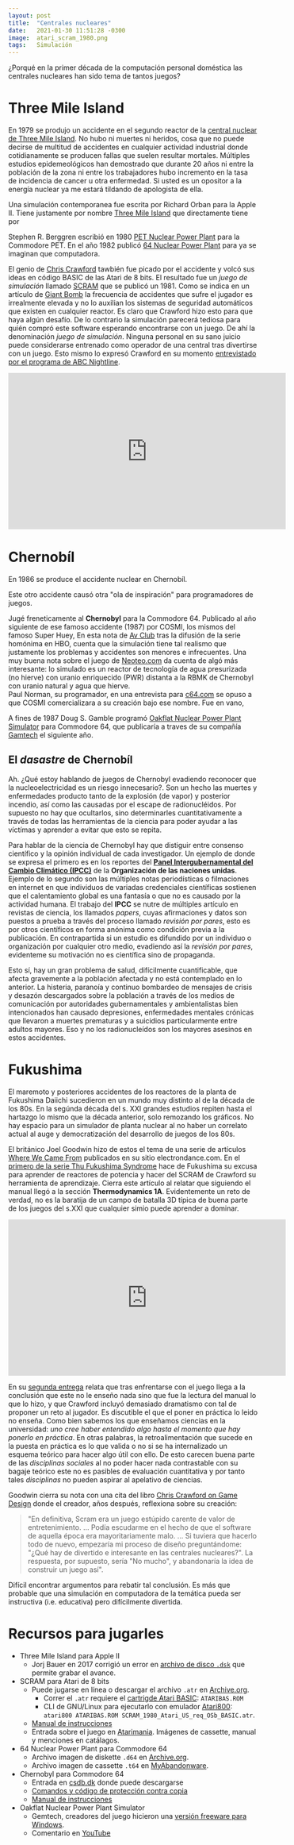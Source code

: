 ```yaml
---
layout: post
title:  "Centrales nucleares"
date:   2021-01-30 11:51:28 -0300
image:  atari_scram_1980.png
tags:   Simulación
---
```

¿Porqué en la primer década de la computación personal doméstica las centrales nucleares han sido tema de tantos juegos?


# Three Mile Island
En 1979 se produjo un accidente en el segundo reactor de la [central nuclear de Three Mile Island][Three Mile Island].
No hubo ni muertes ni heridos, cosa que no puede decirse de multitud de accidentes en cualquier actividad industrial donde cotidianamente se producen fallas que suelen resultar mortales.
Múltiples estudios epidemeológicos han demostrado que durante 20 años ni entre la población de la zona ni entre los trabajadores hubo incremento en la tasa de incidencia de cancer u otra enfermedad. 
Si usted es un opositor a la energía nuclear ya me estará tildando de apologista de ella.


Una simulación contemporanea fue escrita por Richard Orban para la Apple II.
Tiene justamente por nombre [Three Mile Island][Three Mile Island Apple II wikipedia] que directamente tiene por 


Stephen R. Berggren escribió en 1980 [PET Nuclear Power Plant][PET Nuclear Power Plant MobyGames] para la Commodore PET.
En el año 1982 publicó [64 Nuclear Power Plant][PET Nuclear Power Plant C64] para ya se imaginan que computadora.



El genio de [Chris Crawford][Crawford] tawbién fue picado por el accidente y volcó sus ideas en código BASIC de las Atari de 8 bits.
El resultado fue un _juego de simulación_ llamado [SCRAM][SCRAM wikipedia] que se publicó un 1981.
Como se indica en un artículo de [Giant Bomb][SCRAM Bomb] la frecuencia de accidentes que sufre el jugador es irrealmente elevada y no lo auxilian los sistemas de seguridad automáticos que existen en cualquier reactor.
Es claro que Crawford hizo esto para que haya algún desafío.
De lo contrario la simulación parecerá tediosa para quién compró este software esperando encontrarse con un juego.
De ahí la denominación _juego de simulación_.
Ninguna personal en su sano juicio puede considerarse entrenado como operador de una central tras divertirse con un juego.
Esto mismo lo expresó Crawford en su momento [entrevistado por el programa de ABC Nightline][Crawford Nightline 1981].

<iframe width="560" height="315" src="https://www.youtube.com/embed/J0yOLKeCgwE" frameborder="0" allow="accelerometer; autoplay; clipboard-write; encrypted-media; gyroscope; picture-in-picture" allowfullscreen></iframe>


# Chernobíl
En 1986 se produce el accidente nuclear en Chernobíl.

Este otro accidente causó otra "ola de inspiración" para programadores de juegos.



Jugé freneticamente al **Chernobyl** para la Commodore 64.
Publicado al año siguiente de ese famoso accidente (1987) por COSMI, los mismos del famoso Super Huey, 
En esta nota de [Av Club][Chernobyl AVClub] tras la difusión de la serie homónima en HBO, cuenta que la simulación tiene tal realismo que justamente los problemas y accidentes son menores e infrecuentes.
Una muy buena nota sobre el juego de [Neoteo.com][Chernobyl Neoteo] da cuenta de algó más interesante: lo simulado es un reactor de tecnología de agua presurizada (no hierve) con uranio enriquecido (PWR) distanta a la RBMK de Chernobyl con uranio natural y agua que hierve.  
Paul Norman, su programador, en una entrevista para [c64.com][c64 entrevista Paul Norman] se opuso a que COSMI comercializara a su creación bajo ese nombre.
Fue en vano, 


A fines de 1987 Doug S. Gamble programó [Oakflat Nuclear Power Plant Simulator][Oakflat Nuclear Power Plant Simulator mobygames] para Commodore 64, que publicaría a traves de su compañía [Gamtech][Gamtech About Us] el siguiente año.





## El _dasastre_ de Chernobíl
Ah. ¿Qué estoy hablando de juegos de Chernobyl evadiendo reconocer que la nucleoelectricidad es un riesgo innecesario?.
Son un hecho las muertes y enfermedades producto tanto de la explosión (de vapor) y posterior incendio, así como las causadas por el escape de radionucléidos.
Por supuesto no hay que ocultarlos, sino determinarles cuantitativamente a través de todas las herramientas de la ciencia para poder ayudar a las víctímas y aprender a evitar que esto se repita.

Para hablar de la ciencia de Chernobyl hay que distiguir entre consenso científico y la opinión individual de cada investigador.
Un ejemplo de donde se expresa el primero es en los reportes del [**Panel Intergubernamental del Cambio Climático (IPCC)**][IPCC] de la **Organización de las naciones unidas**.
Ejemplo de lo segundo son las múltiples notas periodísticas o filmaciones en internet en que individuos de variadas credenciales científicas sostienen que el calentamiento global es una fantasía o que no es causado por la actividad humana. 
El trabajo del **IPCC** se nutre de múltiples artículo en revistas de ciencia, los llamados _papers_, cuyas afirmaciones y datos son puestos a prueba a través del proceso llamado _revisión por pares_, esto es por otros científicos en forma anónima como condición previa a la publicación. 
En contrapartida si un estudio es difundido por un individuo o organización por cualquier otro medio, evadiendo así la _revisión por pares_, evidenteme su motivación no es científica sino de propaganda.

Esto sí, hay un gran problema de salud, difícilmente cuantificable, que afecta gravemente a la población afectada y no está contemplado en lo anterior.
La histeria, paranoía y continuo bombardeo de mensajes de crisis y desazón descargados sobre la población a través de los medios de comunicación por autoridades gubernamentales y ambientalistas bien intencionados han causado depresiones, enfermedades mentales crónicas que llevaron a muertes prematuras y a suicidios particularmente entre adultos mayores.
Eso y no los radionucleídos son los mayores asesinos en estos accidentes. 


# Fukushima
El maremoto y posteriores accidentes de los reactores de la planta de Fukushima Daiichi sucedieron en un mundo muy distinto al de la década de los 80s.
En la segúnda década del s. XXI grandes estudios repiten hasta el hartazgo lo mismo que la década anterior, solo remozando los gráficos.
No hay espacio para un simulador de planta nuclear al no haber un correlato actual al auge y democratización del desarrollo de juegos de los 80s.

El británico Joel Goodwin hizo de estos el tema de una serie de artículos [Where We Came From][Where We Came From] publicados en su sitio electrondance.com.
En el [primero de la serie Thu Fukushima Syndrome][The Fukushima Syndrome, 1] hace de Fukushima su excusa para aprender de reactores de potencia y hacer del SCRAM de Crawford su herramienta de aprendizaje.
Cierra este artículo al relatar que siguiendo el manual llegó a la sección **Thermodynamics 1A**.
Evidentemente un reto de verdad, no es la baratija de un campo de batalla 3D típica de buena parte de los juegos del s.XXI que cualquier simio puede aprender a dominar.

<iframe width="560" height="315" src="https://www.youtube.com/embed/B3XiR5tYhFo" frameborder="0" allow="accelerometer; autoplay; clipboard-write; encrypted-media; gyroscope; picture-in-picture" allowfullscreen></iframe>

En su [segunda entrega][The Fukushima Syndrome, 2] relata que tras enfrentarse con el juego llega a la conclusión que este no le enseño nada sino que fue la lectura del manual lo que lo hizo, y que Crawford incluyó demasiado dramatismo con tal de proponer un reto al jugador.
Es discutible el que el poner en práctica lo leido no enseña.
Como bien sabemos los que enseñamos ciencias en la universidad: _uno cree haber entendido algo hasta el momento que hay ponerlo en práctica_.
En otras palabras, la retroalimentación que sucede en la puesta en práctica es lo que valida o no si se ha internalizado un esquema teórico para hacer algo útil con ello.
De esto carecen buena parte de las _disciplinas sociales_ al no poder hacer nada contrastable con su bagaje teórico este no es pasibles de evaluación cuantitativa y por tanto tales _disciplinas_ no pueden aspirar al apelativo de ciencias. 

Goodwin cierra su nota con una cita del libro [Chris Crawford on Game Design][Chris Crawford on Game Design] donde el creador, años después, reflexiona sobre su creación: 
>"En definitiva, Scram era un juego estúpido carente de valor de entretenimiento. ... Podía escudarme en el hecho de que el software de aquella época era mayoritariamente malo. ... Si tuviera que hacerlo todo de nuevo, empezaría mi proceso de diseño preguntándome: "¿Qué hay de divertido e interesante en las centrales nucleares?". La respuesta, por supuesto, sería "No mucho", y abandonaría la idea de construir un juego así".

Difícil encontrar argumentos para rebatir tal conclusión.
Es más que probable que una simulación en computadora de la temática pueda ser instructiva (i.e. educativa) pero difícilmente divertida. 


# Recursos para jugarles
* Three Mile Island para Apple II
	* Jorj Bauer en 2017 corrigió un error en [archivo de disco `.dsk`][Three Mile Island Apple II 2017 Fix] que permite grabar el avance.
* SCRAM para Atari de 8 bits
	* Puede jugarse en línea o descargar el archivo `.atr` en [Archive.org][SCRAM Archive].
		* Correr el `.atr` requiere el [cartrigde Atari BASIC][Atari BASIC ROMs]: `ATARIBAS.ROM`
		* CLI de GNU/Linux para ejecutarlo con emulador [Atari800][Atari800 Git]: `atari800 ATARIBAS.ROM SCRAM_1980_Atari_US_req_OSb_BASIC.atr`.
	* [Manual de instrucciones][SCRAM Manual]
	* Entrada sobre el juego en [Atarimania][SCRAM Atarimania]. Imágenes de cassette, manual y menciones en catálagos.
* 64 Nuclear Power Plant para Commodore 64
	* Archivo imagen de diskette `.d64` en [Archive.org][PET Nuclear Power Plant C64].
	* Archivo imagen de cassette `.t64` en [MyAbandonware][PET Nuclear Power Plant MyAbandonware].
* Chernobyl para Commodore 64
	* Entrada en [csdb.dk][Chernobyl C64 download] donde puede descargarse 
	* [Comandos y código de protección contra copia][Chernobyl Codes]
	* [Manual de instrucciones][Chernobyl manual]
* Oakflat Nuclear Power Plant Simulator
	* Gemtech, creadores del juego hicieron una [versión freeware para Windows][Oakflat Nuclear Power Plant Simulator Windows].
	* Comentario en [YouTube][Oakflat YT]



[Three Mile Island]: https://es.wikipedia.org/wiki/Planta_de_energ%C3%ADa_nuclear_Three_Mile_Island

[Three Mile Island Apple II wikipedia]: https://en.wikipedia.org/wiki/Three_Mile_Island_(video_game)
[Three Mile Island Apple II 2017 Fix]: https://hackaday.com/2017/01/15/fixing-bugs-in-a-37-year-old-apple-ii-game/

[PET Nuclear Power Plant MobyGames]: https://www.mobygames.com/game/pet-nuclear-power-plant
[PET Nuclear Power Plant C64]: https://archive.org/details/64_Nuclear_Power_Plant_1982_Creative_Computing
[PET Nuclear Power Plant MyAbandonware]: https://www.myabandonware.com/game/pet-nuclear-power-plant-5ov

[SCRAM wikipedia]: https://en.wikipedia.org/wiki/Scram_(video_game)
[SCRAM Archive]: https://archive.org/details/a8b_SCRAM_1980_Atari_US_req_OSb_BASIC
[SCRAM Manual]: https://archive.org/details/agm_Scram
[SCRAM Atarimania]: http://www.atarimania.com/game-atari-400-800-xl-xe-scram_4543.html
[Crawford]: https://en.wikipedia.org/wiki/Chris_Crawford_(game_designer)
[SCRAM Bomb]: https://www.giantbomb.com/scram/3030-27278/
[Crawford Nightline 1981]: https://youtu.be/J0yOLKeCgwE

[Where We Came From]: http://www.electrondance.com/project-where-we-came-from/

[Atari BASIC ROMs]: http://atariarea.krap.pl/PLus/files/xf25.zip 
[Atari800 Git]: https://github.com/atari800/atari800/blob/master/DOC/USAGE

[Chernobyl AVClub]: https://games.avclub.com/in-a-1987-video-game-chernobyl-s-nuclear-reactor-was-n-1838124865
[Chernobyl Neoteo]: https://www.neoteo.com/chernobil-simulador-de-c64/
[Chernobyl C64 download]: https://csdb.dk/release/?id=13689 
[c64 entrevista Paul Norman]: http://www.c64.com/interviews/norman.html
[Chernobyl Codes]: https://www.c64copyprotection.com/chernobyl-manual-code/
[Chernobyl manual]: https://ftp.fidonet.io/Commodore/games/Chernobyl_Instruction_Manual.pdf

[Oakflat Nuclear Power Plant Simulator mobygames]: https://www.mobygames.com/game/oakflat-nuclear-power-plant-simulator
[Gamtech About Us]: http://www.gamtech.com/about.aspx
[Oakflat Nuclear Power Plant Simulator Windows]: http://www.gamtech.com/oakflat.aspx
[Oakflat YT]: https://youtu.be/mELeAtfKIhE

[IPCC]: https://www.ipcc.ch/languages-2/spanish/

[The Fukushima Syndrome, 1]: http://www.electrondance.com/the-fukushima-syndrome-1/ 
[The Fukushima Syndrome, 2]: http://www.electrondance.com/the-fukushima-syndrome-2/
[Chris Crawford on Game Design]: https://en.wikipedia.org/wiki/Chris_Crawford_on_Game_Design
